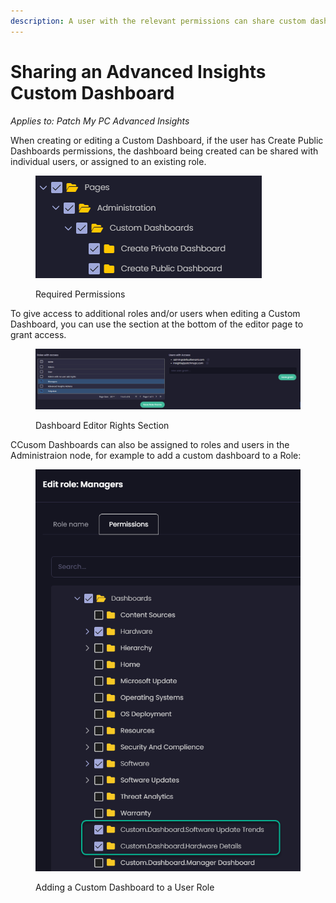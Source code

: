 ```yaml
---
description: A user with the relevant permissions can share custom dashboards
---
```


# Sharing an Advanced Insights Custom Dashboard

_Applies to: Patch My PC Advanced Insights_

When creating or editing a Custom Dashboard, if the user has Create Public Dashboards permissions, the dashboard being created can be shared with individual users, or assigned to an existing role.&#x20;

<figure><img src="../../_images/gitbook/image%20%281589%29.png" alt=""><figcaption><p>Required Permissions</p></figcaption></figure>

To give access to additional roles and/or users when editing a Custom Dashboard, you can use the section at the bottom of the editor page to grant access.

<figure><img src="../../_images/gitbook/image%20%281590%29.png" alt=""><figcaption><p>Dashboard Editor Rights Section</p></figcaption></figure>

CCusom Dashboards can also be assigned to roles and users in the Administraion node, for example to add a custom dashboard to a Role:

<figure><img src="../../_images/gitbook/image%20%281591%29.png" alt=""><figcaption><p>Adding a Custom Dashboard to a User Role</p></figcaption></figure>
